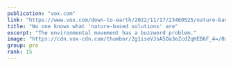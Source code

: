 ```yaml
---
publication: "vox.com"
link: "https://www.vox.com/down-to-earth/2022/11/17/23460525/nature-based-solutions-climate-change-cop27"
title: "No one knows what 'nature-based solutions' are"
excerpt: "The environmental movement has a buzzword problem."
image: "https://cdn.vox-cdn.com/thumbor/2g1iseVJsA5Oa3eZcdZqHEB6F_4=/0x217:2000x1264/fit-in/1200x630/cdn.vox-cdn.com/uploads/chorus_asset/file/24205256/adler_9724.jpg"
group: pro
rank: 15
---
```

